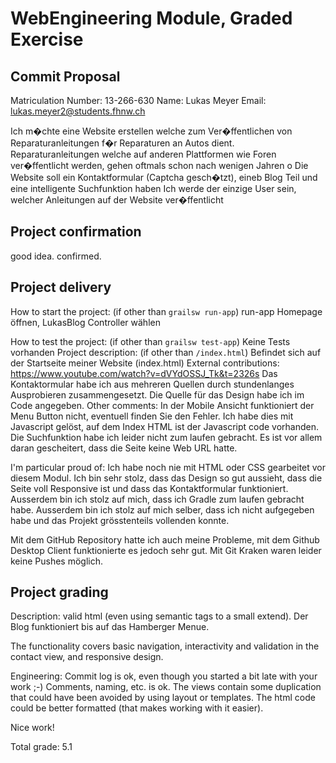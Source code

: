 # WebEngineering Module, Graded Exercise

## Commit Proposal 

Matriculation Number: <to be filled by student> 13-266-630 
Name: Lukas Meyer
Email: lukas.meyer2@students.fhnw.ch

Ich m�chte eine Website erstellen welche zum Ver�ffentlichen von Reparaturanleitungen f�r Reparaturen an Autos dient. Reparaturanleitungen welche auf anderen Plattformen wie Foren ver�ffentlicht werden, gehen oftmals schon nach wenigen Jahren o
Die Website soll ein Kontaktformular (Captcha gesch�tzt), eineb Blog Teil und eine intelligente Suchfunktion haben
Ich werde der einzige User sein, welcher Anleitungen auf der Website ver�ffentlicht
 


## Project confirmation

good idea.
confirmed.


## Project delivery <to be filled by student>

How to start the project: (if other than `grailsw run-app`)
run-app 
Homepage öffnen, LukasBlog Controller wählen

How to test the project:  (if other than `grailsw test-app`)
Keine Tests vorhanden
Project description:      (if other than `/index.html`)
Befindet sich auf der Startseite meiner Website (index.html)
External contributions:
https://www.youtube.com/watch?v=dVYdOSSJ_Tk&t=2326s
Das Kontaktormular habe ich aus mehreren Quellen durch stundenlanges Ausprobieren zusammengesetzt. Die Quelle für das Design habe ich im Code angegeben.
Other comments: 
In der Mobile Ansicht funktioniert der Menu Button nicht, eventuell finden Sie den Fehler. Ich habe dies mit Javascript gelöst, auf dem Index HTML ist der Javascript code vorhanden. Die Suchfunktion habe ich leider nicht zum laufen gebracht. Es ist vor allem daran gescheitert, dass die Seite keine Web URL hatte.

I'm particular proud of:
Ich habe noch nie mit HTML oder CSS gearbeitet vor diesem Modul. Ich bin sehr stolz, dass das Design so gut aussieht, dass die Seite voll Responsive ist und dass das Kontaktformular funktioniert. Ausserdem bin ich stolz auf mich, dass ich Gradle zum laufen gebracht habe. Ausserdem bin ich stolz auf mich selber, dass ich nicht aufgegeben habe und das Projekt grösstenteils vollenden konnte.

Mit dem GitHub Repository hatte ich auch meine Probleme, mit dem Github Desktop Client funktionierte es jedoch sehr gut. Mit Git Kraken waren leider keine Pushes möglich.

## Project grading 

Description: valid html (even using semantic tags to a small extend).
Der Blog funktioniert bis auf das Hamberger Menue.

The functionality covers basic navigation, interactivity and validation in the contact view,
and responsive design.

Engineering:
Commit log is ok, even though you started a bit late with your work ;-)
Comments, naming, etc. is ok.
The views contain some duplication that could have been avoided by using layout or templates.
The html code could be better formatted (that makes working with it easier).

Nice work!

Total grade: 5.1
